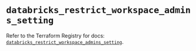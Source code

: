 # `databricks_restrict_workspace_admins_setting`

Refer to the Terraform Registry for docs: [`databricks_restrict_workspace_admins_setting`](https://registry.terraform.io/providers/databricks/databricks/1.38.0/docs/resources/restrict_workspace_admins_setting).
